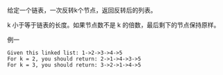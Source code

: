 给定一个链表，一次反转k个节点，返回反转后的列表。

k 小于等于链表的长度。如果节点数不是 k 的倍数，最后剩下的节点保持原样。

例一
````
Given this linked list: 1->2->3->4->5
For k = 2, you should return: 2->1->4->3->5
For k = 3, you should return: 3->2->1->4->5
````
